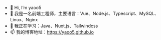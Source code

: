 - 👋 Hi, I’m yaoo5
- 👀 我是一名前端工程师，主要语言：Vue、Node.js、Typescript、MySQL、Linux、Nginx
- 🌱 我正在学习：Java、Nuxt.js、Tailwindcss
- 📫 我的博客地址：https://yaoo5.github.io

<!---
yaoo5/yaoo5 is a ✨ special ✨ repository because its `README.md` (this file) appears on your GitHub profile.
You can click the Preview link to take a look at your changes.
--->

